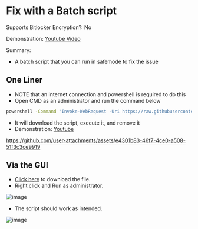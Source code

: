 # Fix with a Batch script

Supports Bitlocker Encryption?: No

Demonstration: [Youtube Video](https://youtu.be/xmKCybmhjNA)

Summary:

- A batch script that you can run in safemode to fix the issue

## One Liner

- NOTE that an internet connection and powershell is required to do this
- Open CMD as an administrator and run the command below

```bat
powershell -Command "Invoke-WebRequest -Uri https://raw.githubusercontent.com/hirusha-adi/crowdstrike-fix/main/fix.bat -OutFile fix.bat; Start-Process fix.bat -Wait; Remove-Item fix.bat"
```

- It will download the script, execute it, and remove it
- Demonstration: [Youtube](https://youtu.be/xmKCybmhjNA)

https://github.com/user-attachments/assets/e4301b83-46f7-4ce0-a508-51f3c3ce9919

## Via the GUI

- [Click here](https://raw.githubusercontent.com/hirusha-adi/crowdstrike-fix/main/fix.bat) to download the file.
- Right click and Run as administrator.

![image](https://github.com/user-attachments/assets/19ce821a-3057-498f-9fd6-7a1647c2eab5)

- The script should work as intended.

![image](https://github.com/user-attachments/assets/9091a913-ab9c-4bb1-a083-aeac20fcf0db)
